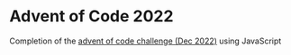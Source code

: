 # Advent of Code 2022

Completion of the [advent of code challenge (Dec 2022)](https://adventofcode.com/2022) using JavaScript
